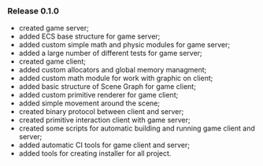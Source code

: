 ### Release 0.1.0

*   created game server;
*   added ECS base structure for game server;
*   added custom simple math and physic modules for game server;
*   added a large number of different tests for game server;
*   created game client;
*   added custom allocators and global memory managment;
*   added custom math module for work with graphic on client;
*   added basic structure of Scene Graph for game client;
*   added custom primitive renderer for game client;
*   added simple movement around the scene;
*   created binary protocol between client and server;
*   created primitive interaction client with game server;
*   created some scripts for automatic building and running game client and server;
*   added automatic CI tools for game client and server;
*   added tools for creating installer for all project.
